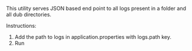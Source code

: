 This utility serves JSON based end point to all logs present in a folder and all dub directories.

Instructions:
1. Add the path to logs in application.properties with logs.path key.
2. Run